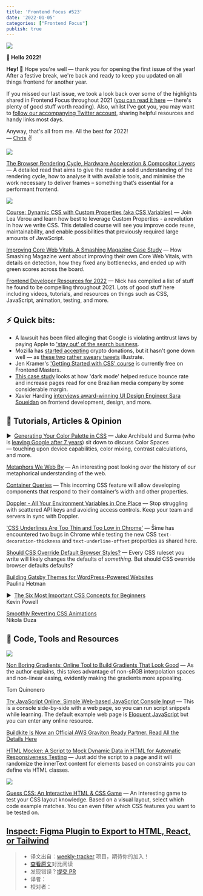 ```yaml
---
title: 'Frontend Focus #523'
date: '2022-01-05'
categories: ["Frontend Focus"]
publish: true
---
```


![](https://res.cloudinary.com/cpress/image/upload/w_1280,e_sharpen:60/v1641385098/nxbcqczy7asnfyk3mewf.png)
<!--以上是预览信息，图片一张或限制百字左右，前者优先-->
<!-- more -->
**🚀 Hello 2022!**

**Hey! 👋** Hope you're well — thank you for opening the first issue of the year! After a festive break, we're back and ready to keep you updated on all things frontend for another year.  
  
If you missed our last issue, we took a look back over some of the highlights shared in Frontend Focus throughout 2021 ([you can read it here](https://frontendfoc.us/link/118058/web) — there's plenty of good stuff worth reading). Also, whilst I've got you, you may want to [follow our accompanying Twitter account](https://frontendfoc.us/link/118059/web), sharing helpful resources and handy links most days.  
  
Anyway, that's all from me. All the best for 2022!  
— [Chris](https://frontendfoc.us/link/118060/web) ✌️

[![](https://res.cloudinary.com/cpress/image/upload/w_1280,e_sharpen:60/cuoeutnlfc7gdaajmo4v.jpg)](https://frontendfoc.us/link/118061/web)

[The Browser Rendering Cycle, Hardware Acceleration & Compositor Layers](https://frontendfoc.us/link/118061/web "medium.com") — A detailed read that aims to give the reader a solid understanding of the rendering cycle, how to analyse it with available tools, and minimise the work necessary to deliver frames – something that’s essential for a performant frontend.

[![](https://copm.s3.amazonaws.com/4e8e6035.png)](https://frontendfoc.us/link/118062/web)

[Course: Dynamic CSS with Custom Properties (aka CSS Variables)](https://frontendfoc.us/link/118062/web "frontendmasters.com") — Join Lea Verou and learn how best to leverage Custom Properties - a revolution in how we write CSS. This detailed course will see you improve code reuse, maintainability, and enable possibilities that previously required large amounts of JavaScript.

[Improving Core Web Vitals, A Smashing Magazine Case Study](https://frontendfoc.us/link/118072/web "www.smashingmagazine.com") — How Smashing Magazine went about improving their own Core Web Vitals, with details on detection, how they fixed any bottlenecks, and ended up with green scores across the board.

[Frontend Developer Resources for 2022](https://frontendfoc.us/link/118063/web "www.iamdeveloper.com") — Nick has compiled a list of stuff he found to be compelling throughout 2021. Lots of good stuff here including videos, tutorials, and resources on things such as CSS, JavaScript, animation, testing, and more.

## **⚡️ Quick bits:**

*   A lawsuit has been filed alleging that Google is violating antitrust laws by paying Apple to ['stay out' of the search business](https://frontendfoc.us/link/118065/web).
*   Mozilla has [started accepting](https://frontendfoc.us/link/118066/web) crypto donations, but it hasn't gone down well — as [these two](https://frontendfoc.us/link/118067/web) [rather sweary tweets](https://frontendfoc.us/link/118068/web) illustrate.
*   Jen Kramer's ['Getting Started with CSS' course](https://frontendfoc.us/link/118069/web) is currently free on Frontend Masters.
*   [This case study](https://frontendfoc.us/link/118070/web) looks at how 'dark mode' helped reduce bounce rate and increase pages read for one Brazilian media company by some considerable margin.
*   Xavier Harding [interviews award-winning UI Design Engineer Sara Soueidan](https://frontendfoc.us/link/118071/web) on frontend development, design, and more.

## 📙 **Tutorials, Articles & Opinion**

▶  [Generating Your Color Palette in CSS](https://frontendfoc.us/link/118073/web "www.youtube.com") — Jake Archibald and Surma (who is [leaving Google after 7 years](https://frontendfoc.us/link/118074/web)) sit down to discuss Color Spaces — touching upon device capabilities, color mixing, contrast calculations, and more.

[Metaphors We Web By](https://frontendfoc.us/link/118064/web "maggieappleton.com") — An interesting post looking over the history of our metaphorical understanding of the web.

[Container Queries](https://frontendfoc.us/link/118075/web "12daysofweb.dev") — This incoming CSS feature will allow developing components that respond to their container’s width and other properties.

[Doppler - All Your Environment Variables in One Place](https://frontendfoc.us/link/118076/web "www.doppler.com") — Stop struggling with scattered API keys and avoiding access controls. Keep your team and servers in sync with Doppler.

['CSS Underlines Are Too Thin and Too Low in Chrome'](https://frontendfoc.us/link/118077/web "css-tricks.com") — Šime has encountered two bugs in Chrome while testing the new CSS `text-decoration-thickness` and `text-underline-offset` properties as shared here.

[Should CSS Override Default Browser Styles?](https://frontendfoc.us/link/118079/web "css-tricks.com") — Every CSS ruleset you write will likely changes the defaults of _something_. But should CSS override browser defaults defaults?

[Building Gatsby Themes for WordPress-Powered Websites](https://frontendfoc.us/link/118080/web)  
Paulina Hetman

▶  [The Six Most Important CSS Concepts for Beginners](https://frontendfoc.us/link/118081/web)  
Kevin Powell

[Smoothly Reverting CSS Animations](https://frontendfoc.us/link/118082/web)  
Nikola Đuza

## 🔧 **Code, Tools and Resources**

[![](https://res.cloudinary.com/cpress/image/upload/w_1280,e_sharpen:60/v1641388651/adpr9kv0k0csvtl6y8ug.png)](https://frontendfoc.us/link/118087/web)

[Non Boring Gradients: Online Tool to Build Gradients That Look Good](https://frontendfoc.us/link/118087/web "non-boring-gradients.netlify.app") — As the author explains, this takes advantage of non-sRGB interpolation spaces and non-linear easing, evidently making the gradients more appealing.

Tom Quinonero

[Try JavaScript Online: Simple Web-based JavaScript Console Input](https://frontendfoc.us/link/118088/web "try.javascript.org.pl") — This is a console side-by-side with a web page, so you can run script snippets while learning. The default example web page is [Eloquent JavaScript](https://frontendfoc.us/link/118089/web) but you can enter any online resource.

[Buildkite Is Now an Official AWS Graviton Ready Partner. Read All the Details Here](https://frontendfoc.us/link/118091/web "buildkite.com")

[HTML Mocker: A Script to Mock Dynamic Data in HTML for Automatic Responsiveness Testing](https://frontendfoc.us/link/118090/web "github.com") — Just add the script to a page and it will randomize the innerText content for elements based on constraints you can define via HTML classes.

[![](https://res.cloudinary.com/cpress/image/upload/w_1280,e_sharpen:60/v1641393275/ydcwsmjeg0u9rvfhiqkw.png)](https://frontendfoc.us/link/118094/web)

[Guess CSS: An Interactive HTML & CSS Game](https://frontendfoc.us/link/118094/web "www.guess-css.app") — An interesting game to test your CSS layout knowledge. Based on a visual layout, select which code example matches. You can even filter which CSS features you want to be tested on.

[Inspect: Figma Plugin to Export to HTML, React, or Tailwind](https://frontendfoc.us/link/118092/web "www.figma.com")
---
> * 译文出自：[weekly-tracker](https://github.com/FEDarling/weekly-tracker) 项目，期待你的加入！
> * [查看原文](https://frontendfoc.us/link/118057/web)对比阅读
> * 发现错误？[提交 PR](https://github.com/FEDarling/weekly-tracker/blob/main/weeklys/frontend_focus/523/README.md)
> * 译者：
> * 校对者：